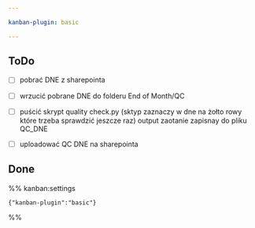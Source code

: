 ```yaml
---

kanban-plugin: basic

---
```


## ToDo

- [ ] pobrać DNE z sharepointa
- [ ] wrzucić pobrane DNE do folderu End of Month/QC
- [ ] puścić skrypt quality check.py (sktyp zaznaczy w dne na żołto rowy które trzeba sprawdzić jeszcze raz) output zaotanie zapisnay do pliku QC_DNE
- [ ] uploadować QC DNE na sharepointa


## Done





%% kanban:settings
```
{"kanban-plugin":"basic"}
```
%%